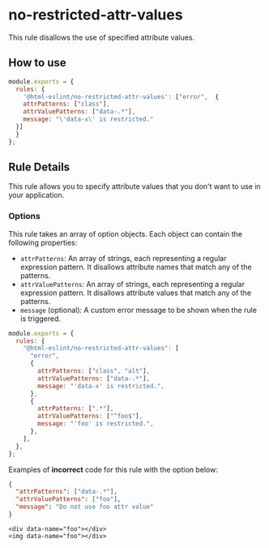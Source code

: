 # no-restricted-attr-values

This rule disallows the use of specified attribute values.

## How to use

```js,.eslintrc.js
module.exports = {
  rules: {
    '@html-eslint/no-restricted-attr-values': ["error",  {
    attrPatterns: ["class"],
    attrValuePatterns: ["data-.*"],
    message: "\'data-x\' is restricted."
  }]
  }
};
```

## Rule Details

This rule allows you to specify attribute values that you don't want to use in your application.

### Options

This rule takes an array of option objects. Each object can contain the following properties:

- `attrPatterns`: An array of strings, each representing a regular expression pattern. It disallows attribute names that match any of the patterns.
- `attrValuePatterns`: An array of strings, each representing a regular expression pattern. It disallows attribute values that match any of the patterns.
- `message` (optional): A custom error message to be shown when the rule is triggered.

```js
module.exports = {
  rules: {
    "@html-eslint/no-restricted-attr-values": [
      "error",
      {
        attrPatterns: ["class", "alt"],
        attrValuePatterns: ["data-.*"],
        message: "'data-x' is restricted.",
      },
      {
        attrPatterns: [".*"],
        attrValuePatterns: ["^foo$"],
        message: "'foo' is restricted.",
      },
    ],
  },
};
```

Examples of **incorrect** code for this rule with the option below:

```json
{
  "attrPatterns": ["data-.*"],
  "attrValuePatterns": ["foo"],
  "message": "Do not use foo attr value"
}
```

```html,incorrect
<div data-name="foo"></div>
<img data-name="foo"></div>
```
